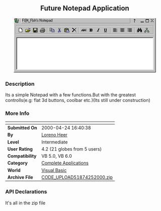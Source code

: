﻿<div align="center">

## Future Notepad Application

<img src="PIC2000424116313806.jpg">
</div>

### Description

Its a simple Notepad with a few functions.But with the greatest controlls(e.g: flat 3d buttons, coolbar etc.)(Its still under construction)
 
### More Info
 


<span>             |<span>
---                |---
**Submitted On**   |2000-04-24 16:40:38
**By**             |[Loreno Heer](https://github.com/Planet-Source-Code/PSCIndex/blob/master/ByAuthor/loreno-heer.md)
**Level**          |Intermediate
**User Rating**    |4.2 (21 globes from 5 users)
**Compatibility**  |VB 5\.0, VB 6\.0
**Category**       |[Complete Applications](https://github.com/Planet-Source-Code/PSCIndex/blob/master/ByCategory/complete-applications__1-27.md)
**World**          |[Visual Basic](https://github.com/Planet-Source-Code/PSCIndex/blob/master/ByWorld/visual-basic.md)
**Archive File**   |[CODE\_UPLOAD51874252000\.zip](https://github.com/Planet-Source-Code/loreno-heer-future-notepad-application__1-7543/archive/master.zip)

### API Declarations

It's all in the zip file





